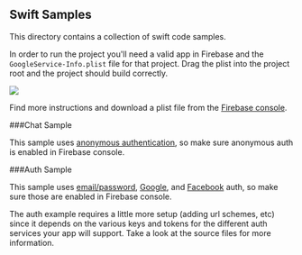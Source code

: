 Swift Samples
-----

This directory contains a collection of swift code samples. 

In order to run the project you'll need a valid app in Firebase and 
the `GoogleService-Info.plist` file for that project. Drag the plist into the 
project root and the project should build correctly. 

![](https://raw.githubusercontent.com/firebase/FirebaseUI-iOS/master/samples/swift/drag_plist_into_the_project.gif)

Find more instructions
and download a plist file from the [Firebase console](https://console.firebase.google.com). 

###Chat Sample

This sample uses [anonymous authentication](https://firebase.google.com/docs/auth/ios/anonymous-auth),
so make sure anonymous auth is enabled in Firebase console.

###Auth Sample

This sample uses [email/password](https://firebase.google.com/docs/auth/ios/password-auth), 
[Google](https://firebase.google.com/docs/auth/ios/google-signin), 
and [Facebook](https://firebase.google.com/docs/auth/ios/facebook-login) 
auth, so make sure those are enabled in Firebase console.

The auth example requires a little more setup (adding url schemes, etc)
since it depends on the various keys and tokens for the different auth 
services your app will support. Take a look at the source files for more
information. 
